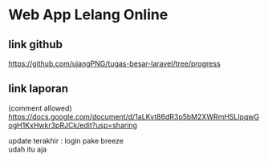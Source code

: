 # **Web App Lelang Online**
## **link github**  
https://github.com/ujangPNG/tugas-besar-laravel/tree/progress  
## **link laporan**  
(comment allowed)
https://docs.google.com/document/d/1aLKvt86dR3p5bM2XWRmHSLlpqwGogH1KxHwkr3pRJCk/edit?usp=sharing  
  
update terakhir : login pake breeze  
udah itu aja